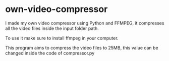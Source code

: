 # own-video-compressor
I made my own video compressor using Python and FFMPEG, it compresses all the video files inside the input folder path.

To use it make sure to install ffmpeg in your computer.

This program aims to compress the video files to 25MB, this value can be changed inside the code of compressor.py